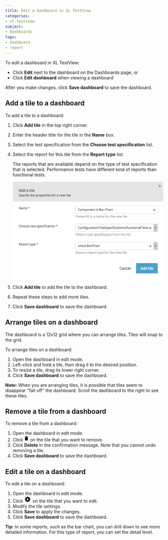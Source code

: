 ```yaml
---
title: Edit a dashboard in XL TestView
categories:
- xl-testview
subject:
- Dashboards
tags:
- dashboard
- report
---
```


To edit a dashboard in XL TestView:

* Click **Edit** next to the dashboard on the Dashboards page, or
* Click **Edit dashboard** when viewing a dashboard

After you make changes, click **Save dashboard** to save the dashboard.

## Add a tile to a dashboard

To add a tile to a dashboard:

1. Click **Add tile** in the top right corner.
2. Enter the header title for the tile in the **Name** box.
3. Select the test specification from the **Choose test specification** list.
4. Select the report for this tile from the **Report type** list.

    The reports that are available depend on the type of test specification that is selected. Performance tests have different kind of reports than functional tests.

    ![Add a tile](images/add-a-tile-to-dashboard.png)

5. Click **Add tile** to add the tile to the dashboard.
6. Repeat these steps to add more tiles.
7. Click **Save dashboard** to save the dashboard.

## Arrange tiles on a dashboard

The dashboard is a 12x12 grid where you can arrange tiles. Tiles will snap to the grid.

To arrange tiles on a dashboard:

1. Open the dashboard in edit mode.
2. Left-click and hold a tile, then drag it to the desired position.
3. To resize a tile, drag its lower right corner.
4. Click **Save dashboard** to save the dashboard.

**Note:** When you are arranging tiles, it is possible that tiles seem to disappear "fall off" the dashboard. Scroll the dashboard to the right to see these tiles.

## Remove a tile from a dashboard

To remove a tile from a dashboard:

1. Open the dashboard in edit mode.
2. Click ![Delete a tile](images/button-delete-a-tile-from-dashboard.png) on the tile that you want to remove.
3. Click **Delete** in the confirmation message. Note that you cannot undo removing a tile.
4. Click **Save dashboard** to save the dashboard.

## Edit a tile on a dashboard

To edit a tile on a dashboard:

1. Open the dashboard in edit mode.
2. Click ![Edit a tile](images/button-edit-a-tile-on-dashboard.png) on the tile that you want to edit.
3. Modify the tile settings.
4. Click **Save** to apply the changes.
5. Click **Save dashboard** to save the dashboard.

**Tip:** In some reports, such as the bar chart, you can drill down to see more detailed information. For this type of report, you can set the detail level.

